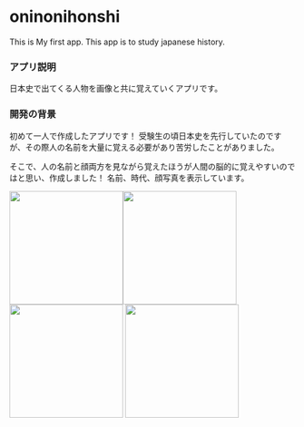 # oninonihonshi
This is My first app.
This app is to study japanese history.

### アプリ説明
日本史で出てくる人物を画像と共に覚えていくアプリです。

### 開発の背景
初めて一人で作成したアプリです！
受験生の頃日本史を先行していたのですが、その際人の名前を大量に覚える必要があり苦労したことがありました。

そこで、人の名前と顔両方を見ながら覚えたほうが人間の脳的に覚えやすいのではと思い、作成しました！
名前、時代、顔写真を表示しています。

<img src="https://user-images.githubusercontent.com/44168191/72198905-fdadcd80-3477-11ea-8681-c8b1639f6063.png" width="200px"><img src="https://user-images.githubusercontent.com/44168191/72198996-d73c6200-3478-11ea-80c2-a172e2be857b.png" width="200px"><img src="https://user-images.githubusercontent.com/44168191/72198998-defc0680-3478-11ea-8a98-73af5e9171c4.png" width="200px">
<img src="https://user-images.githubusercontent.com/44168191/72199004-f2a76d00-3478-11ea-8d0f-6c079ae0a0a3.png" width="200px">
